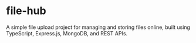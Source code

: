 # file-hub
A simple file upload project for managing and storing files online, built using TypeScript, Express.js, MongoDB, and REST APIs.
